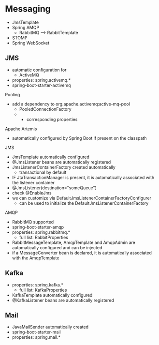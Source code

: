# Messaging

* JmsTemplate
* Spring AMQP
  * RabbitMQ --&gt; RabbitTemplate
* STOMP
* Spring WebSocket

## JMS

* automatic configuration for
  * ActiveMQ
* properties: spring.activemq.\*
* spring-boot-starter-activemq

Pooling

* add a dependency to org.apache.activemq:active-mq-pool
  * PooledConnectionFactory
  * * corresponding properties

Apache Artemis

* automatically configured by Spring Boot if present on the classpath

JMS

* JmsTemplate automatically configured
* @JmsListener beans are automatically registered
* JmsListenerContainerFactory created automatically
  * transactional by default
* IF JtaTransactionManager is present, it is automatically associated with the listener container
* @JmsListener\(destination="someQueue"\)
* check @EnableJms
* we can customize via DefaultJmsListenerContainerFactoryConfigurer
  * can be used to initialize the DefaultJmsListenerContainerFactory

AMQP

* RabbitMQ supported
* spring-boot-starter-amqp
* properties: spring.rabbitmq.\*
  * full list: RabbitProperties
* RabbitMessageTemplate, AmqpTemplate and AmqpAdmin are automatically configured and can be injected
* if a MessageConverter bean is declared, it is automatically associated with the AmqpTemplate

## Kafka

* properties: spring.kafka.\*
  * full list: KafkaProperties
* KafkaTemplate automatically configured
* @KafkaListener beans are automatically registered

## Mail

* JavaMailSender automatically created
* spring-boot-starter-mail
* properties: spring.mail.\*



